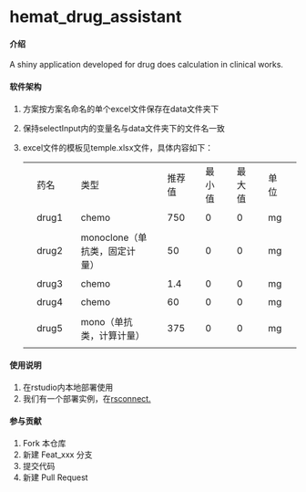 # hemat_drug_assistant

#### 介绍

A shiny application developed for drug does calculation in clinical works.

#### 软件架构

1.  方案按方案名命名的单个excel文件保存在data文件夹下

2.  保持selectInput内的变量名与data文件夹下的文件名一致

3.  excel文件的模板见temple.xlsx文件，具体内容如下：

    |     |       |     |                               |     |        |     |        |     |        |     |      |     |
    |-----|----------------|-----|-----|-----|-----|-----|-----|-----|-----|-----|-----|-----|
    |     | 药名  |     | 类型                          |     | 推荐值 |     | 最小值 |     | 最大值 |     | 单位 |     |
    |     |       |     |                               |     |        |     |        |     |        |     |      |     |
    |     | drug1 |     | chemo                         |     | 750    |     | 0      |     | 0      |     | mg   |     |
    |     |       |     |                               |     |        |     |        |     |        |     |      |     |
    |     | drug2 |     | monoclone（单抗类，固定计量） |     | 50     |     | 0      |     | 0      |     | mg   |     |
    |     |       |     |                               |     |        |     |        |     |        |     |      |     |
    |     | drug3 |     | chemo                         |     | 1.4    |     | 0      |     | 0      |     | mg   |     |
    |     |       |     |                               |     |        |     |        |     |        |     |      |     |
    |     | drug4 |     | chemo                         |     | 60     |     | 0      |     | 0      |     | mg   |     |
    |     |       |     |                               |     |        |     |        |     |        |     |      |     |
    |     | drug5 |     | mono（单抗类，计算计量）      |     | 375    |     | 0      |     | 0      |     | mg   |     |
    |     |       |     |                               |     |        |     |        |     |        |     |      |     |

#### 使用说明

1.  在rstudio内本地部署使用
2.  我们有一个部署实例，在[rsconnect.](https://rainoffallingstar.shinyapps.io/hemat_drug_assistant/)

#### 参与贡献

1.  Fork 本仓库
2.  新建 Feat_xxx 分支
3.  提交代码
4.  新建 Pull Request

#### 
